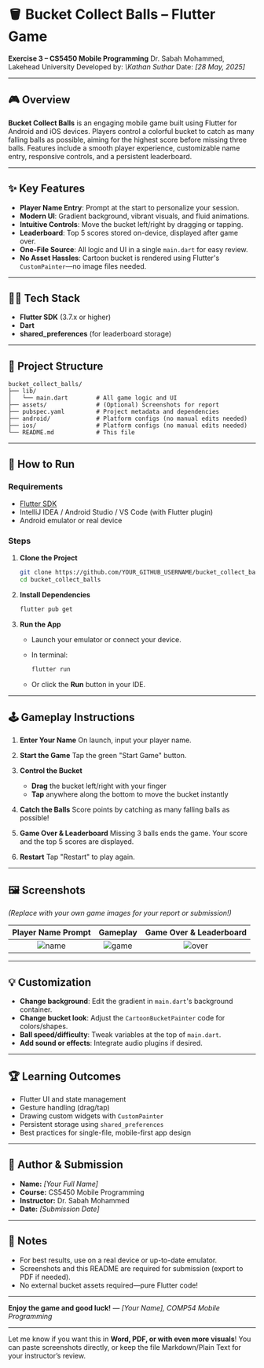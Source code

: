 # 🪣 Bucket Collect Balls – Flutter Game

**Exercise 3 – CS5450 Mobile Programming**
Dr. Sabah Mohammed, Lakehead University
Developed by: *\Kathan Suthar*
Date: *\[28 May, 2025]*

---

## 🎮 Overview

**Bucket Collect Balls** is an engaging mobile game built using Flutter for Android and iOS devices. Players control a colorful bucket to catch as many falling balls as possible, aiming for the highest score before missing three balls. Features include a smooth player experience, customizable name entry, responsive controls, and a persistent leaderboard.

---

## ✨ Key Features

* **Player Name Entry**: Prompt at the start to personalize your session.
* **Modern UI**: Gradient background, vibrant visuals, and fluid animations.
* **Intuitive Controls**: Move the bucket left/right by dragging or tapping.
* **Leaderboard**: Top 5 scores stored on-device, displayed after game over.
* **One-File Source**: All logic and UI in a single `main.dart` for easy review.
* **No Asset Hassles**: Cartoon bucket is rendered using Flutter's `CustomPainter`—no image files needed.

---

## 🧑‍💻 Tech Stack

* **Flutter SDK** (3.7.x or higher)
* **Dart**
* **shared\_preferences** (for leaderboard storage)

---

## 📂 Project Structure

```
bucket_collect_balls/
├── lib/
│   └── main.dart        # All game logic and UI
├── assets/              # (Optional) Screenshots for report
├── pubspec.yaml         # Project metadata and dependencies
├── android/             # Platform configs (no manual edits needed)
├── ios/                 # Platform configs (no manual edits needed)
└── README.md            # This file
```

---

## 🚀 How to Run

### **Requirements**

* [Flutter SDK](https://flutter.dev/docs/get-started/install)
* IntelliJ IDEA / Android Studio / VS Code (with Flutter plugin)
* Android emulator or real device

### **Steps**

1. **Clone the Project**

   ```bash
   git clone https://github.com/YOUR_GITHUB_USERNAME/bucket_collect_balls.git
   cd bucket_collect_balls
   ```
2. **Install Dependencies**

   ```bash
   flutter pub get
   ```
3. **Run the App**

   * Launch your emulator or connect your device.
   * In terminal:

     ```bash
     flutter run
     ```
   * Or click the **Run** button in your IDE.

---

## 🕹 Gameplay Instructions

1. **Enter Your Name**
   On launch, input your player name.

2. **Start the Game**
   Tap the green "Start Game" button.

3. **Control the Bucket**

   * **Drag** the bucket left/right with your finger
   * **Tap** anywhere along the bottom to move the bucket instantly

4. **Catch the Balls**
   Score points by catching as many falling balls as possible!

5. **Game Over & Leaderboard**
   Missing 3 balls ends the game. Your score and the top 5 scores are displayed.

6. **Restart**
   Tap "Restart" to play again.

---

## 🖼 Screenshots

*(Replace with your own game images for your report or submission!)*

|         Player Name Prompt        |             Gameplay             |      Game Over & Leaderboard     |
| :-------------------------------: | :------------------------------: | :------------------------------: |
| ![name](assets/screens/start.png) | ![game](assets/screens/game.png) | ![over](assets/screens/over.png) |

---

## 💡 Customization

* **Change background**: Edit the gradient in `main.dart`'s background container.
* **Change bucket look**: Adjust the `CartoonBucketPainter` code for colors/shapes.
* **Ball speed/difficulty**: Tweak variables at the top of `main.dart`.
* **Add sound or effects**: Integrate audio plugins if desired.

---

## 🏆 Learning Outcomes

* Flutter UI and state management
* Gesture handling (drag/tap)
* Drawing custom widgets with `CustomPainter`
* Persistent storage using `shared_preferences`
* Best practices for single-file, mobile-first app design

---

## 👤 Author & Submission

* **Name:** *\[Your Full Name]*
* **Course:** CS5450 Mobile Programming
* **Instructor:** Dr. Sabah Mohammed
* **Date:** *\[Submission Date]*

---

## 📢 Notes

* For best results, use on a real device or up-to-date emulator.
* Screenshots and this README are required for submission (export to PDF if needed).
* No external bucket assets required—pure Flutter code!

---

**Enjoy the game and good luck!**
*— \[Your Name], COMP54 Mobile Programming*

---

Let me know if you want this in **Word, PDF, or with even more visuals**!
You can paste screenshots directly, or keep the file Markdown/Plain Text for your instructor’s review.
